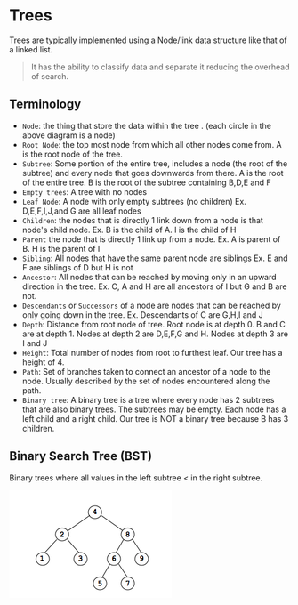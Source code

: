 # Trees
Trees are typically implemented using a Node/link data structure like that of a linked list.
 
 > It has the ability to classify data and separate it reducing the overhead of search.
 
 ## Terminology
 
- `Node`: the thing that store the data within the tree . (each circle in the above diagram is a node)
- `Root Node`: the top most node from which all other nodes come from. A is the root node of the tree.
- `Subtree`: Some portion of the entire tree, includes a node (the root of the subtree) and every node that goes downwards from there. A is the root of the entire tree. B is the root of the subtree containing B,D,E and F
- `Empty trees`: A tree with no nodes
- `Leaf Node`: A node with only empty subtrees (no children) Ex. D,E,F,I,J,and G are all leaf nodes
- `Children`: the nodes that is directly 1 link down from a node is that node's child node. Ex. B is the child of A. I is the child of H
- `Parent` the node that is directly 1 link up from a node. Ex. A is parent of B. H is the parent of I
- `Sibling`: All nodes that have the same parent node are siblings Ex. E and F are siblings of D but H is not
- `Ancestor`: All nodes that can be reached by moving only in an upward direction in the tree. Ex. C, A and H are all ancestors of I but G and B are not.
- `Descendants` or `Successors` of a node are nodes that can be reached by only going down in the tree. Ex. Descendants of C are G,H,I and J
- `Depth`: Distance from root node of tree. Root node is at depth 0. B and C are at depth 1. Nodes at depth 2 are D,E,F,G and H. Nodes at depth 3 are I and J
- `Height`: Total number of nodes from root to furthest leaf. Our tree has a height of 4.
- `Path`: Set of branches taken to connect an ancestor of a node to the node. Usually described by the set of nodes encountered along the path.
- `Binary tree`: A binary tree is a tree where every node has 2 subtrees that are also binary trees. The subtrees may be empty. Each node has a left child and a right child. Our tree is NOT a binary tree because B has 3 children.

## Binary Search Tree (BST)
Binary trees where all values in the left subtree < in the right subtree. 

![binary-tree](/images/cs/bst3.png)
